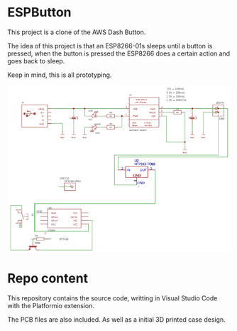 # ESPButton

This project is a clone of the AWS Dash Button. 

The idea of this project is that an ESP8266-01s sleeps until a button is pressed, when the button is pressed the ESP8266 does a certain action and goes back to sleep.

Keep in mind, this is all prototyping.

![ESPButton Schematic](ESPButton-schematic.PNG "ESPButon Schematic")

# Repo content
This repository contains the source code, writting in Visual Studio Code with the Platformio extension. 

The PCB files are also included. As well as a initial 3D printed case design.

	